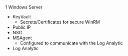 1 Windows Server
 - KeyVault
   - Secrets/Certificates for secure WinRM
 - Public IP
 - NSG
 - MSAgent
   - Configured to communicate with the Log Analytic
 - Log Analytic

